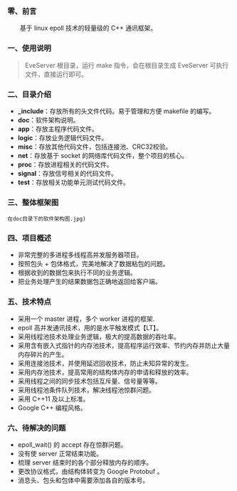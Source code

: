 
### 零、前言
　　基于 linux epoll 技术的轻量级的 C++ 通讯框架。
### 一、使用说明
>EveServer 根目录，运行 make 指令，会在根目录生成 EveServer 可执行文件，直接运行即可。
### 二、目录介绍
   * **_include**：存放所有的头文件代码。易于管理和方便 makefile 的编写。
   * **doc**：软件架构说明。
   * **app**：存放主程序代码文件。
   * **logic**：存放业务逻辑代码文件。
   * **misc**：存放其他代码文件，包括连接池、CRC32校验。
   * **net**：存放基于 socket 的网络库代码文件，整个项目的核心。
   * **proc**：存放进程相关的代码文件。
   * **signal**：存放信号相关的代码文件。
   * **test**：存放相关功能单元测试代码文件。
### 三、整体框架图
	在doc目录下的软件架构图.jpg)
### 四、项目概述
   * 非常完整的多进程多线程高并发服务器项目。
   * 按照包头 + 包体格式，完美地解决了数据粘包的问题。
   * 根据收到的数据包来执行不同的业务逻辑。
   * 把业务处理产生的结果数据包正确地返回给客户端。
### 五、技术特点
   * 采用一个 master 进程，多个 worker 进程的框架.
   * epoll 高并发通讯技术，用的是水平触发模式【LT】。
   * 采用线程池技术处理业务逻辑，极大的提高数据的吞吐率。
   * 采用含有嵌入式指针的内存池技术，提高程序运行效率、节约内存并防止大量内存碎片的产生。
   * 采用连接池技术，并使用延迟回收技术，防止未知异常的发生。
   * 采用内存池技术，提高常用的结构体内存的申请和释放的效率。
   * 采用线程之间的同步技术包括互斥量、信号量等等。
   * 采用线程池条件队列技术，解决线程池惊群问题。
   * 采用 C++11 及以上标准。
   * Google C++ 编程风格。
### 六、待解决的问题
   * epoll_wait() 的 accept 存在惊群问题。
   * 没有使 server 正常结束功能。
   * 梳理 server 结束时的各个部分释放内存的顺序。
   * 更改协议格式，由结构体转变为 Google Protobuf 。
   * 消息头、包头和包体中需要添加各自的版本号。

